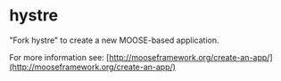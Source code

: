 hystre
=====

"Fork hystre" to create a new MOOSE-based application.

For more information see: [http://mooseframework.org/create-an-app/](http://mooseframework.org/create-an-app/)
